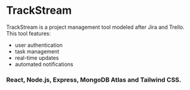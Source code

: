 # TrackStream
TrackStream is a project management tool modeled after Jira and Trello.
This tool features:
- user authentication
- task management 
- real-time updates
- automated notifications
  
### React, Node.js, Express, MongoDB Atlas and Tailwind CSS.
